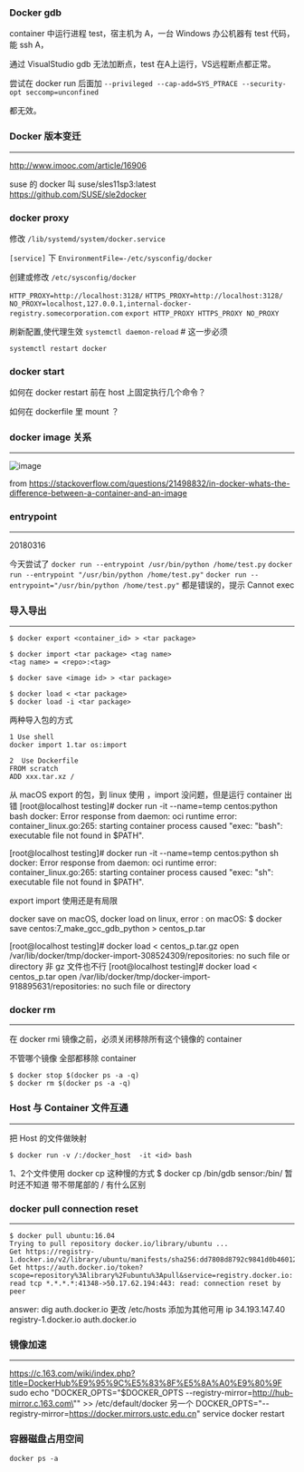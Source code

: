 ### Docker gdb 

container 中运行进程 test，宿主机为 A，一台 Windows 办公机器有 test 代码，能 ssh A，

通过 VisualStudio gdb 无法加断点，test 在A上运行，VS远程断点都正常。

尝试在 docker run 后面加 `--privileged --cap-add=SYS_PTRACE --security-opt seccomp=unconfined `

都无效。


### Docker 版本变迁
---
http://www.imooc.com/article/16906

suse 的 docker 叫 suse/sles11sp3:latest   https://github.com/SUSE/sle2docker

### docker proxy

修改 `/lib/systemd/system/docker.service`

`[service]` 下
`EnvironmentFile=-/etc/sysconfig/docker`

创建或修改 `/etc/sysconfig/docker`

`HTTP_PROXY=http://localhost:3128/`
`HTTPS_PROXY=http://localhost:3128/`
`NO_PROXY=localhost,127.0.0.1,internal-docker-registry.somecorporation.com`
`export HTTP_PROXY HTTPS_PROXY NO_PROXY`
 
刷新配置,使代理生效
`systemctl daemon-reload`   # 这一步必须

`systemctl restart docker`
 

### docker start

如何在 docker restart 前在 host 上固定执行几个命令？

如何在 dockerfile 里 mount ？


### docker image 关系
---

![image](https://i.stack.imgur.com/vGuay.png)


from https://stackoverflow.com/questions/21498832/in-docker-whats-the-difference-between-a-container-and-an-image

### entrypoint
---
20180316

今天尝试了 
`docker run --entrypoint /usr/bin/python /home/test.py` 
`docker run --entrypoint "/usr/bin/python /home/test.py"`
`docker run --entrypoint="/usr/bin/python /home/test.py"`
都是错误的，提示 Cannot exec 


### 导入导出
---
```shell
$ docker export <container_id> > <tar package>

$ docker import <tar package> <tag name>
<tag name> = <repo>:<tag>
```

```shell
$ docker save <image id> > <tar package>

$ docker load < <tar package>
$ docker load -i <tar package>
```

两种导入包的方式
```
1 Use shell 
docker import 1.tar os:import

2  Use Dockerfile
FROM scratch 
ADD xxx.tar.xz /
```

从 macOS export 的包，到 linux 使用 ，import 没问题，但是运行 container 出错
[root@localhost testing]# docker run -it --name=temp centos:python bash
docker: Error response from daemon: oci runtime error: container_linux.go:265: starting container process caused "exec: \"bash\": executable file not found in $PATH".

[root@localhost testing]# docker run -it --name=temp centos:python sh
docker: Error response from daemon: oci runtime error: container_linux.go:265: starting container process caused "exec: \"sh\": executable file not found in $PATH".

export import 使用还是有局限

docker save on macOS, docker load on linux, error :
on macOS:
$ docker save centos:7_make_gcc_gdb_python > centos_p.tar

[root@localhost testing]# docker load < centos_p.tar.gz 
open /var/lib/docker/tmp/docker-import-308524309/repositories: no such file or directory
非 gz 文件也不行
[root@localhost testing]# docker load < centos_p.tar 
open /var/lib/docker/tmp/docker-import-918895631/repositories: no such file or directory

### docker rm
---
在 docker rmi 镜像之前，必须关闭移除所有这个镜像的 container

不管哪个镜像 全部都移除 container
```shell
$ docker stop $(docker ps -a -q)
$ docker rm $(docker ps -a -q)
```


### Host 与 Container 文件互通
---
把 Host 的文件做映射

```shell
$ docker run -v /:/docker_host  -it <id> bash
```
1、2个文件使用 docker cp 这种慢的方式 $ docker cp /bin/gdb sensor:/bin/
 暂时还不知道 带不带尾部的 / 有什么区别



### docker pull connection reset
---
```shell
$ docker pull ubuntu:16.04
Trying to pull repository docker.io/library/ubuntu ... 
Get https://registry-1.docker.io/v2/library/ubuntu/manifests/sha256:dd7808d8792c9841d0b460122f1acf0a2dd1f56404f8d1e56298048885e45535: Get https://auth.docker.io/token?scope=repository%3Alibrary%2Fubuntu%3Apull&service=registry.docker.io: read tcp *.*.*.*:41348->50.17.62.194:443: read: connection reset by peer
```
answer:
dig auth.docker.io
更改 /etc/hosts 添加为其他可用 ip
34.193.147.40 registry-1.docker.io auth.docker.io

### 镜像加速
---
https://c.163.com/wiki/index.php?title=DockerHub%E9%95%9C%E5%83%8F%E5%8A%A0%E9%80%9F
sudo echo "DOCKER_OPTS=\"\$DOCKER_OPTS --registry-mirror=http://hub-mirror.c.163.com\"" >> /etc/default/docker
另一个 DOCKER_OPTS="--registry-mirror=https://docker.mirrors.ustc.edu.cn"
service docker restart


### 容器磁盘占用空间

`docker ps -a`

